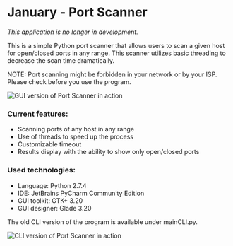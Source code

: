 # January - Port Scanner
*This application is no longer in development.*

This is a simple Python port scanner that allows users to scan a given host for open/closed ports in any range.
This scanner utilizes basic threading to decrease the scan time dramatically.

NOTE: Port scanning might be forbidden in your network or by your ISP. Please check before you use the program.

![GUI version of Port Scanner in action](http://i.imgur.com/CeqkoJc.png)

### Current features:
- Scanning ports of any host in any range
- Use of threads to speed up the process
- Customizable timeout
- Results display with the ability to show only open/closed ports

### Used technologies:
- Language: Python 2.7.4
- IDE: JetBrains PyCharm Community Edition
- GUI toolkit: GTK+ 3.20
- GUI designer: Glade 3.20

The old CLI version of the program is available under mainCLI.py.

![CLI version of Port Scanner in action](http://i.imgur.com/PwQNiZv.png)